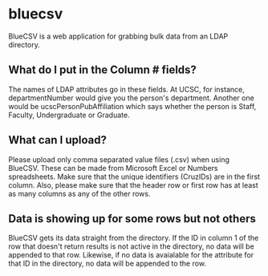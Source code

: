 # bluecsv
BlueCSV is a web application for grabbing bulk data from an LDAP directory.

## What do I put in the Column # fields?
The names of LDAP attributes go in these fields. At UCSC, for instance, departmentNumber would give you the person's department. Another one would be ucscPersonPubAffiliation which says whether the person is Staff, Faculty, Undergraduate or Graduate.

## What can I upload?
Please upload only comma separated value files (.csv) when using BlueCSV. These can be made from Microsoft Excel or Numbers spreadsheets. Make sure that the unique identifiers (CruzIDs) are in the first column. Also, please make sure that the header row or first row has at least as many columns as any of the other rows.

## Data is showing up for some rows but not others
BlueCSV gets its data straight from the directory. If the ID in column 1 of the row that doesn't return results is not active in the directory, no data will be appended to that row. Likewise, if no data is avaialable for the attribute for that ID in the directory, no data will be appended to the row.
